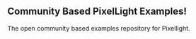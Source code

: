 Community Based PixelLight Examples!
-------

The open community based examples repository for Pixellight.

<img alt='' src='http://www.iedivision.com/uploads/logoplcommpl.png' border='0' />